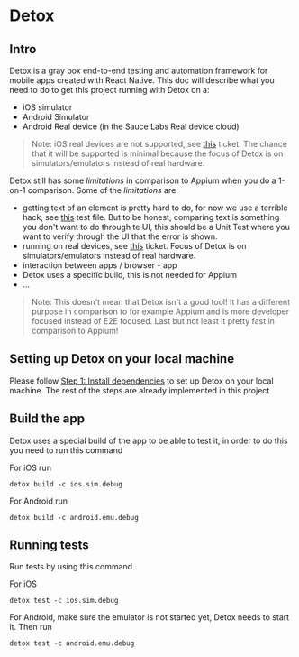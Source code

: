 # Detox

## Intro
Detox is a gray box end-to-end testing and automation framework for mobile apps created with React Native.
This doc will describe what you need to do to get this project running with Detox on a:
- iOS simulator
- Android Simulator
- Android Real device (in the Sauce Labs Real device cloud)

> Note: iOS real devices are not supported, see [this](https://github.com/wix/detox/issues/95) ticket. The chance that it will be supported is minimal because the focus of Detox is on simulators/emulators instead of real hardware.

Detox still has some *limitations* in comparison to Appium when you do a 1-on-1 comparison. Some of the *limitations* are:
- getting text of an element is pretty hard to do, for now we use a terrible hack, see [this](../tests/detox/specs/login.spec.js) test file. But to be honest, comparing text is something you don't want to do through te UI, this should be a Unit Test where you want to verify through the UI that the error is shown.
- running on real devices, see [this](https://github.com/wix/detox/issues/95) ticket. Focus of Detox is on simulators/emulators instead of real hardware.
- interaction between apps / browser - app
- Detox uses a specific build, this is not needed for Appium
- ...

> Note: This doesn't mean that Detox isn't a good tool! It has a different purpose in comparison to for example Appium and is more developer focused instead of E2E focused. 
> Last but not least it pretty fast in comparison to Appium!

## Setting up Detox on your local machine
Please follow [Step 1: Install dependencies](https://github.com/wix/Detox/blob/master/docs/Introduction.GettingStarted.md#step-1-install-dependencies) to set up Detox on your local machine.
The rest of the steps are already implemented in this project

## Build the app
Detox uses a special build of the app to be able to test it, in order to do this you need to run this command

For iOS run 
    
    detox build -c ios.sim.debug

For Android run

    detox build -c android.emu.debug

## Running tests
Run tests by using this command

For iOS
    
    detox test -c ios.sim.debug
    
For Android, make sure the emulator is not started yet, Detox needs to start it. Then run

    detox test -c android.emu.debug
